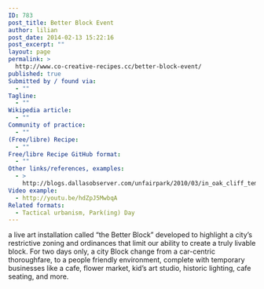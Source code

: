 ```yaml
---
ID: 783
post_title: Better Block Event
author: lilian
post_date: 2014-02-13 15:22:16
post_excerpt: ""
layout: page
permalink: >
  http://www.co-creative-recipes.cc/better-block-event/
published: true
Submitted by / found via:
  - ""
Tagline:
  - ""
Wikipedia article:
  - ""
Community of practice:
  - ""
(Free/libre) Recipe:
  - ""
Free/libre Recipe GitHub format:
  - ""
Other links/references, examples:
  - >
    http://blogs.dallasobserver.com/unfairpark/2010/03/in_oak_cliff_temporarily_rezon.php
Video example:
  - http://youtu.be/hdZpJ5MwbqA
Related formats:
  - Tactical urbanism, Park(ing) Day
---
```

a live art installation called “the Better Block” developed to highlight a city’s restrictive zoning and ordinances that limit our ability to create a truly livable block. For two days only, a city Block change from a car-centric thoroughfare, to a people friendly environment, complete with temporary businesses like a cafe, flower market, kid’s art studio, historic lighting, cafe seating, and more.